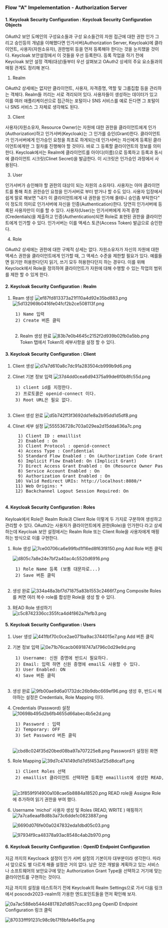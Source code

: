 ### Flow "A" Impelementation - Authorization Server

#### 1. Keycloak Security Configuration : Keycloak Security Configuration Objects
OAuth2 보안 도메인의 구성요소들과 구성 요소들간의 자원 접근에 대한 권한 인가 그리고 승인등의 개념을 이해했다면 인가서버(Authorization Server, Keycloak)에 클라이언트, 사용자(자원소유자), 권한범위 등을 먼저 등록해야 한다는 것을 눈치챘을 것이다. Keycloak 보안설정에서 이 것들을 우선 등록한다. 등록 작업을 하기 전에 Keycloak 보안 설정 객체(대상)들부터 우선 살펴보고 OAuth2 상세의 주요 요소들과의 매핑 관계도 정리해 본다.
	
 1. Realm
<p>
OAuth2 상세에는 없지만 클라이언트, 사용자, 자격증명, 역할 및 그룹집합 등을 관리하는 객체다. Realm들 끼리는 서로 격리되어 있다. 사용자들이 생성하는 데이터가 있고 이를 여러 애플리케이션으로 접근하는 포털이나 SNS 서비스를 예로 든다면 그 포털이나 SNS 서비스 그 자체로 생각해도 된다. 
</p>

3. Client
<p>
사용자(자원소유자, Resource Owner)는 자원에 대한 권한을 클라이언트에게 인가(Authorization)하고 인가서버(Keycloak)는 그 인가를 승인(Grant)한다. 클라이언트가 인가서버에게 인가승인 요청을 최초로 하게되는데 인가서버는 자신에게 등록된 클라이언트에게만 그 절차를 진행해야 할 것이다. 바로 그 등록할 클라이언트의 정보를 의미한다. Keycloak에서는 Realm에 클라이언트를 아이디(이름)으로 등록하고 등록과 동시에 클라이언트 시크릿(Clinet Secret)을 발급한다. 이 시크릿은 인가승인 과정에서 사용된다.  
</p>

3. User
<p>
인가서버가 승인해야 할 권한의 대상이 되는 자원의 소유자다. 사용자는 아마 클라이언트를 통해 최초 권한승인 요청을 인가서버로 부터 받거나 할 수도 있다. 사용자 입장에서 쉽게 말로 해보면 "내가 이 클라이언트에게 내 권한을 인가해 줄테니 승인좀 부탁한다" 이 정도의 의미로 인가서버에 자신을 인증(Authentication)한다. 당연히 인가서버에 등록된 사용자만이 이를 할 수 있다. 사용자(User)는 인가서버에게 자격 증명(Credentials)을 제출하고 인증(Authentication)되면 Role로 표현된 권한을 클라이언트에게 인가할 수 있다. 인가서버는 이를 액세스 토큰(Access Token) 발급으로 승인한다.
</p>

4. Role
<p>
OAuth2 상세에는 권한에 대한 구체적 상세는 없다. 자원소유자가 자신의 자원에 대한 액세스 권한을 클라이언트에게 인가할 때, 그 액세스 수준을 제한할 필요가 있다. 예를들면 읽기만 허용한다던지 읽기, 쓰기 모두 허용한다던지 하는 경우다. 이를 위해 Keyclock에서 Role을 정의하여 클라이언트가 자원에 대해 수행할 수 있는 작업의 범위를 제한 할 수 있게 한다.
</p>
	

#### 2. Keycloak Security Configuration : Realm 
1. Ream 생성
	![ef87fd813373a21f110a4d92e35bd883.png](./_resources/ef87fd813373a21f110a4d92e35bd883.png)
	<br>
	![5d132969b0416fe04fcf2b2ce508113f.png](./_resources/5d132969b0416fe04fcf2b2ce508113f.png)

	<pre>
	1) Name 입력
	2) Create 버튼 클릭
	</pre>

	2. Realm 생성 완료
	![83b7e0b4645c2152f2d939b02fb0a5bb.png](./_resources/83b7e0b4645c2152f2d939b02fb0a5bb.png)
	Token 탭에서 Token의 세부사항을 설정 할 수 있다.

#### 3. Keycloak Security Configuration : Client
1. Client 생성
	![d7a7d610a8c7dc91a283504cb999b9d6.png](./_resources/d7a7d610a8c7dc91a283504cb999b9d6.png)

2. Clinet 기본 정보 입력
	![37d4dd0cea6d94375a99de6f0b8fc55d.png](./_resources/37d4dd0cea6d94375a99de6f0b8fc55d.png)
	<pre>
	1) client id를 지정한다.
	2) 프로토콜은 openid-connect 이다.
	3) Root URL은 필요 없다.
	</pre>

3. Client 생성 완료
	![d5b742ff3f3692dd1e8a2b95dd1d5df8.png](./_resources/d5b742ff3f3692dd1e8a2b95dd1d5df8.png)
		
4. Clinet 세부 설정
	![555536728c703a029ea2d15dda636a7c.png](./_resources/555536728c703a029ea2d15dda636a7c.png)	
	<pre>
	 1) Client ID : emaillist
	 2) Enabled : On
	 3) Client Protocol : openid-connect
	 4) Access Type : Confidential
	 5) Standard Flow Enabled : On (Authorization Code Grant)
	 6) Implicit Flow Enabled: On (Implicit Grant)
	 7) Direct Access Grant Enabled : On (Resource Owner Password Credentials Grant)
	 8) Service Account Enabled : On
	 9) Authorization Grant Enabled : On
	10) Valid Redirect URIs: http://localhost:8080/*
	11) Web Origins: *
	12) Backchannel Logout Session Required: On
	</pre>
	
#### 4. Keycloak Security Configuration : Roles
Keyloak에서 Role은 Realm Role과 Client Role 이렇게 두 가지로 구분하여 생성하고 관리할 수 있다. OAuth2는 사용자가 클라이언트에게 권한(Role)을 인가한다 라고 상세하는데 Keycloak 보안 설정에서는 Realm Role 또는 Client Role을 사용자에게 매핑하는 방식으로 이를 구현한다.
	
1. Role 생성
	![7ce00706ca6e99fbd1f16ed8f63f8150.png](./_resources/7ce00706ca6e99fbd1f16ed8f63f8150.png)
	Add Role 버튼 클릭
	<br>

	![d805c7a8e24e7bf2a40ac4c5520d6916.png](./_resources/d805c7a8e24e7bf2a40ac4c5520d6916.png)
	<pre>
	1) Role Name 등록 (보통 대문자로...)
	2) Save 버튼 클릭
	</pre>

2. 생성 완료
	![334a48a3bf7d71875a83b1553c2466f7.png](./_resources/334a48a3bf7d71875a83b1553c2466f7.png)
	Composite Roles를 켜면 여러 복수 role를 합성한 Role을 생성 할 수 있다.
	<br>
	
3. READ Role 생성하기	
	![c5c8742336cc355fca4d4f862a7fefb3.png](./_resources/c5c8742336cc355fca4d4f862a7fefb3.png)

#### 5. Keycloak Security Configuration : Users
1. User 생성
	![441fbf70c0ce2ae071ba9ac3744015e7.png](./_resources/441fbf70c0ce2ae071ba9ac3744015e7.png)
	Add 버튼 클릭
	<br>

2. 기본 정보 입력
	![0e71b76cacb06918747a1796c0d29e9d.png](./_resources/0e71b76cacb06918747a1796c0d29e9d.png)
	<pre>
	1) Username: 신원 증명에 반드시 필요하다.
	2) Email: 입력 하면 신원 증명에 email도 사용할 수 있다.
	3) User Enabled: ON
	4) Save 버튼 클릭
	</pre>

3. 생성 완료
	![9fb00ae9d6a01732dc26b9dbc669ef96.png](./_resources/9fb00ae9d6a01732dc26b9dbc669ef96.png)
	생성 후, 반드시 해야하는 설정은 Credentials, Role Mapping 이다.
	<br>

4. Credentials (Password) 설정
	![10698b495d2b6fb4655d66abec4b5e2d.png](./_resources/10698b495d2b6fb4655d66abec4b5e2d.png)
	<pre>
	1) Password : 입력
	2) Temporary: OFF
	3) Set Password 버튼 클릭
	</pre>
	
	![cbd8c024f35d20bed08ba97a707225e8.png](./_resources/cbd8c024f35d20bed08ba97a707225e8.png)
	Password가 설정된 화면
	<br>
	
5. Role Mapping
	![39d7c474149d1d7d5f453af25d8dcaf1.png](./_resources/39d7c474149d1d7d5f453af25d8dcaf1.png)
	<pre>
	1) Client Roles 선택
	2) emaillist 클라이언트 선택하면 등록한 emaillist에 생성한 READ, WRITE Role이 보인다.
	</pre>
	
	![c3f859f914900a108cae5b8884a18520.png](./_resources/c3f859f914900a108cae5b8884a18520.png)
	READ role을 Assigne Role에 추가하여 읽기 권한을 부여 했다.
	<br>
	
6. Username 'michol' 사용자 생성 및 Roles (READ, WRITE ) 매핑하기
	![7a7ca6eaaf8d8b3a73c6dde1c0823887.png](./_resources/7a7ca6eaaf8d8b3a73c6dde1c0823887.png)
	<br>
	
	![6690d076fe00a0247832eda1dbd05c03.png](./_resources/6690d076fe00a0247832eda1dbd05c03.png)
	<br>
	
	![97934f9ca48378a93ac8548c4ab2b970.png](./_resources/97934f9ca48378a93ac8548c4ab2b970.png)
	<br>
	
#### 6. Keycloak Security Configuration : OpenID Endpoint Configuration
지금 까지의 Keycloack 설정이 인가 서버 설정의 기본이자 대부분이라 생각한다. 따라서 앞으로도 별 다르게 해줄 설정은 거의 없다. 남은 것은 개발을 계획하고 있는 서비스나 소프트웨어의 보안요구에 맞는 Authorization Grant Type을 선택하고 거기에 맞는 클라이언트를 구현하는 것이다.

지금 까지의 설정을 테스트하기 전에 Keycloak의 Realm Settings으로 가서 다음 링크에서 poscodx2023-realm의 가용한 엔드포인트들을 먼저 확인해 보자.

![0a7ac588eb544d481782d1d857cacc93.png](./_resources/0a7ac588eb544d481782d1d857cacc93.png)
OpenID Endpoint Configuration 링크 클릭
	
![87033fff91231c98c9b17f8bfa46e15a.png](./_resources/87033fff91231c98c9b17f8bfa46e15a.png)
